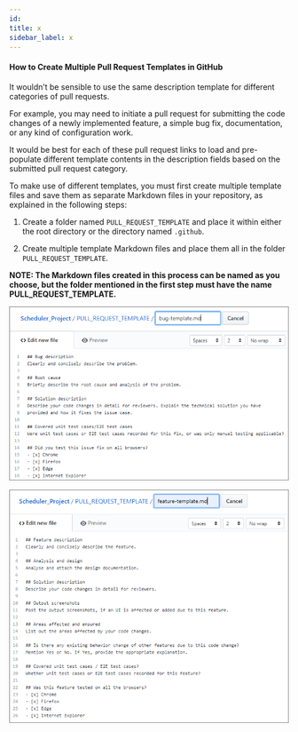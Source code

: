 ```yaml
---
id: 
title: x
sidebar_label: x
---
```


#### How to Create Multiple Pull Request Templates in GitHub

It wouldn’t be sensible to use the same description template for different categories of pull requests.

For example, you may need to initiate a pull request for submitting the code changes of a newly implemented feature, a simple bug fix, documentation, or any kind of configuration work.

It would be best for each of these pull request links to load and pre-populate different template contents in the description fields based on the submitted pull request category.

To make use of different templates, you must first create multiple template files and save them as separate Markdown files in your repository, as explained in the following steps:

1. Create a folder named `PULL_REQUEST_TEMPLATE` and place it within either the root directory or the directory named `.github`.

2. Create multiple template Markdown files and place them all in the folder `PULL_REQUEST_TEMPLATE`.

**NOTE: The Markdown files created in this process can be named as you choose, but the folder mentioned in the first step must have the name PULL_REQUEST_TEMPLATE.**



![xxx](https://raw.githubusercontent.com/ChickenKyiv/awesome-git-article/master/img/PR/template/Pull-Request-Template-Bug.png)



![xxx](https://raw.githubusercontent.com/ChickenKyiv/awesome-git-article/master/img/PR/template/Open-Pull-Request-Feature-Template.png)
